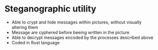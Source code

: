 # Steganographic utility

* Able to crypt and hide messages within pictures, without visually altering them
* Message are cyphered before beeing written in the picture
* Able to decrypt messages encoded by the processes described above
* Coded in Rust language